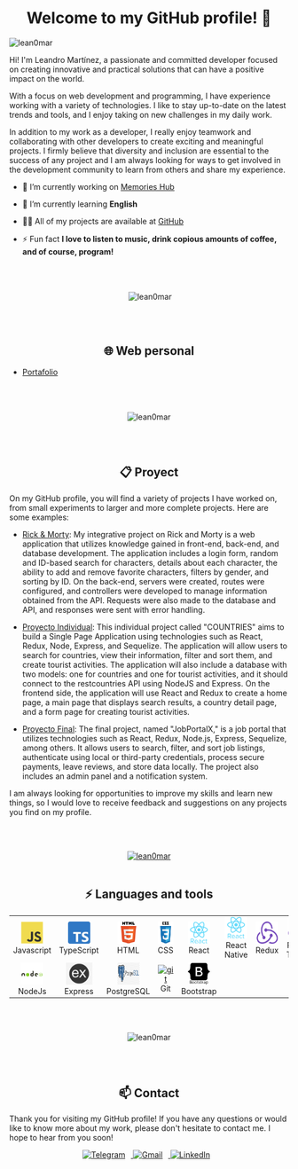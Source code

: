 <h1 align="center">Welcome to my GitHub profile! 👋</h1>

<p align="left"> <img src="https://komarev.com/ghpvc/?username=lean0mar&label=Profile%20views&color=0e75b6&style=flat" alt="lean0mar" /> </p>

Hi! I'm Leandro Martínez, a passionate and committed developer focused on creating innovative and practical solutions that can have a positive impact on the world.

With a focus on web development and programming, I have experience working with a variety of technologies. I like to stay up-to-date on the latest trends and tools, and I enjoy taking on new challenges in my daily work.

In addition to my work as a developer, I really enjoy teamwork and collaborating with other developers to create exciting and meaningful projects. I firmly believe that diversity and inclusion are essential to the success of any project and I am always looking for ways to get involved in the development community to learn from others and share my experience.


- 🔭 I’m currently working on [Memories Hub](https://github.com/Lean0mar/Memories-Hub) 

- 🌱 I’m currently learning **English** 

- 👨‍💻 All of my projects are available at [GitHub](https://github.com/Lean0mar?tab=repositories) 


- ⚡ Fun fact **I love to listen to music, drink copious amounts of coffee, and of course, program!**

<br>
<br>
<p align="center">&nbsp;<img align="center" src="https://github-readme-stats.vercel.app/api?username=lean0mar&show_icons=true&locale=en" alt="lean0mar" /></p>
<br>
<br>

<h2 align="center">🌐 Web personal</h2>

- [Portafolio](https://leandromartinez.vercel.app)

<br>
<br>
<p align="center"><img align="center" src="https://github-readme-streak-stats.herokuapp.com/?user=lean0mar&" alt="lean0mar" /></p>
<br>
<br>

<h2 align="center">📋 Proyect</h2>

On my GitHub profile, you will find a variety of projects I have worked on, from small experiments to larger and more complete projects. Here are some examples:

- [Rick & Morty](https://github.com/Lean0mar/RickAndMortyApp): My integrative project on Rick and Morty is a web application that utilizes knowledge gained in front-end, back-end, and database development. The application includes a login form, random and ID-based search for characters, details about each character, the ability to add and remove favorite characters, filters by gender, and sorting by ID. On the back-end, servers were created, routes were configured, and controllers were developed to manage information obtained from the API. Requests were also made to the database and API, and responses were sent with error handling.


- [Proyecto Individual](https://github.com/Lean0mar/PI-Countries): This individual project called "COUNTRIES" aims to build a Single Page Application using technologies such as React, Redux, Node, Express, and Sequelize. The application will allow users to search for countries, view their information, filter and sort them, and create tourist activities. The application will also include a database with two models: one for countries and one for tourist activities, and it should connect to the restcountries API using NodeJS and Express. On the frontend side, the application will use React and Redux to create a home page, a main page that displays search results, a country detail page, and a form page for creating tourist activities.


- [Proyecto Final](https://github.com/Lean0mar/JobPortalX): The final project, named "JobPortalX," is a job portal that utilizes technologies such as React, Redux, Node.js, Express, Sequelize, among others. It allows users to search, filter, and sort job listings, authenticate using local or third-party credentials, process secure payments, leave reviews, and store data locally. The project also includes an admin panel and a notification system.


I am always looking for opportunities to improve my skills and learn new things, so I would love to receive feedback and suggestions on any projects you find on my profile.

<br>
<br>
<p align="center"> <a href="https://github.com/ryo-ma/github-profile-trophy"><img src="https://github-profile-trophy.vercel.app/?username=lean0mar" alt="lean0mar " /></a> 
<br>
<br>

<h2 align="center">⚡ Languages and tools</h2>
<table align="center" >
  <tr>
    <td align="center" width="96"> 
    <a href="https://developer.mozilla.org/en-US/docs/Web/JavaScript" target="_blank"> <img src="https://raw.githubusercontent.com/devicons/devicon/master/icons/javascript/javascript-original.svg" alt="JavaScript" width="40" height="40"/> </a>
    <br>Javascript
    </td>
    <td align="center" width="96"> 
    <a href="https://www.typescriptlang.org/" target="_blank"> <img src="./Img/TypeScript.jpg" alt="TypeScript" width="40" height="40"/> </a>
    <br>TypeScript
    </td>
    <td align="center" width="96"> 
<a href="https://www.w3.org/html/" target="_blank"> <img src="https://raw.githubusercontent.com/devicons/devicon/master/icons/html5/html5-original-wordmark.svg" alt="html5" width="40" height="40"/> </a>
<br>HTML
    </td>
    <td align="center" width="96"> 
<a href="https://www.w3schools.com/css/" target="_blank"> <img src="https://raw.githubusercontent.com/devicons/devicon/master/icons/css3/css3-original-wordmark.svg" alt="css3" width="40" height="40"/> </a> 
<br>CSS
    </td>
    <td align="center" width="96"> 
<a href="https://reactjs.org/" target="_blank"> <img src="https://raw.githubusercontent.com/devicons/devicon/master/icons/react/react-original-wordmark.svg" alt="react" width="40" height="40"/> </a> 
<br>React
    </td>
        <td align="center" width="96"> 
<a href="https://reactnative.dev/" target="_blank"> <img src="https://raw.githubusercontent.com/devicons/devicon/master/icons/react/react-original-wordmark.svg" alt="React Native" width="40" height="40"/> </a>
<br>React Native
    </td>
    <td align="center" width="96"> 
<a href="https://redux.js.org/" target="_blank"> <img src="./Img/Redux.png" alt="Redux" width="40" height="40"/> </a>
<br>Redux
    </td>
        <td align="center" width="96"> 
<a href="https://redux-toolkit.js.org/" target="_blank"> <img src="./Img/Redux.png" alt="Redux Toolkit" width="40" height="40"/> </a>
<br>Redux Toolkit
    </td>
  </tr>
  <tr>
    <td align="center" width="96">  <a href="https://nodejs.dev/en/" target="_blank"> <img src="https://raw.githubusercontent.com/devicons/devicon/master/icons/nodejs/nodejs-original-wordmark.svg" alt="Linux" width="40" height="40"/> </a>
<br>NodeJs
    </td>
    <td align="center" width="96"> 
<a href="https://expressjs.com/en/5x/api.html" target="_blank"> <img src="./Img/express.jpg" alt="express" height="40"/> </a>
<br>Express
    </td>
    <td align="center" width="96">  
<a href="https://www.postgresql.org" target="_blank"> <img src="./Img/SQL.jpg" alt="postgresql" width="40" height="40"/> </a>
<br>PostgreSQL
    </td>
    <td align="center" width="96">  
<a href="https://git-scm.com/" target="_blank"> <img src="https://www.vectorlogo.zone/logos/git-scm/git-scm-icon.svg" alt="git" width="40" height="40"/> </a>
<br>Git
</td>
    <td align="center" width="96"> 
    <a href="https://getbootstrap.com" target="_blank" rel=" noreferrer"> <img src="https://raw.githubusercontent.com/devicons/devicon/master/icons/bootstrap/bootstrap-plain-wordmark.svg" alt="bootstrap" width="40" height="40 "/> </a>  
    <br>Bootstrap
    </td>
</table>

<br>
<br>
<p align="center"><img src="https://github-readme-stats.vercel.app/api/top-langs?username=lean0mar&show_icons=true&locale=en&layout=compact" alt="lean0mar" /></p>
<br>
<br>


<h2 align="center">📫 Contact</h2>

Thank you for visiting my GitHub profile! If you have any questions or would like to know more about my work, please don't hesitate to contact me. I hope to hear from you soon!

<p align="center">
  <a href="https://t.me/lean0mar">
    <img alt="Telegram" width="22px" src="https://www.vectorlogo.zone/logos/telegram/telegram-icon.svg" style="margin-right: 10px;"/>
  </a>
  <a href="mailto:lm.martinez.leandro@gmail.com">
    <img alt="Gmail" width="22px" src="https://www.vectorlogo.zone/logos/gmail/gmail-icon.svg" style="margin-right: 10px;"/>
  </a>
  <a href="https://www.linkedin.com/in/lean0mar">
    <img alt="LinkedIn" width="22px" src="https://raw.githubusercontent.com/rahuldkjain/github-profile-readme-generator/master/src/images/icons/Social/linked-in-alt.svg" style="margin-right: 10px;"/>
  </a>
</p>

